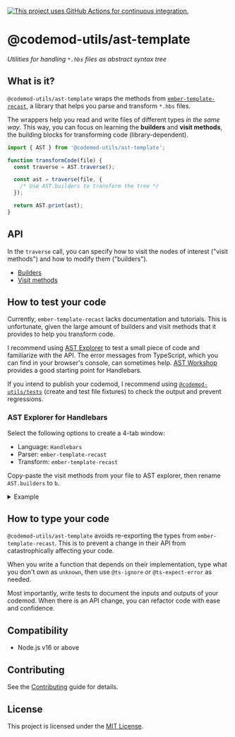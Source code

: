 [![This project uses GitHub Actions for continuous integration.](https://github.com/ijlee2/codemod-utils/actions/workflows/ci.yml/badge.svg)](https://github.com/ijlee2/codemod-utils/actions/workflows/ci.yml)

# @codemod-utils/ast-template

_Utilities for handling `*.hbs` files as abstract syntax tree_


## What is it?

`@codemod-utils/ast-template` wraps the methods from [`ember-template-recast`](https://github.com/ember-template-lint/ember-template-recast), a library that helps you parse and transform `*.hbs` files.

The wrappers help you read and write files of different types _in the same way_. This way, you can focus on learning the **builders** and **visit methods**, the building blocks for transforming code (library-dependent).

```js
import { AST } from '@codemod-utils/ast-template';

function transformCode(file) {
  const traverse = AST.traverse();

  const ast = traverse(file, {
    /* Use AST.builders to transform the tree */
  });

  return AST.print(ast);
}
```


## API

In the `traverse` call, you can specify how to visit the nodes of interest ("visit methods") and how to modify them ("builders").

- [Builders](https://github.com/glimmerjs/glimmer-vm/blob/v0.84.3/packages/%40glimmer/syntax/lib/v1/public-builders.ts#L530-L570)
- [Visit methods](https://github.com/glimmerjs/glimmer-vm/blob/v0.84.3/packages/%40glimmer/syntax/lib/v1/visitor-keys.ts#L8-L39)


## How to test your code

Currently, `ember-template-recast` lacks documentation and tutorials. This is unfortunate, given the large amount of builders and visit methods that it provides to help you transform code.

I recommend using [AST Explorer](https://astexplorer.net/) to test a small piece of code and familiarize with the API. The error messages from TypeScript, which you can find in your browser's console, can sometimes help. [AST Workshop](https://github.com/mainmatter/ast-workshop) provides a good starting point for Handlebars.

If you intend to publish your codemod, I recommend using [`@codemod-utils/tests`](../tests) (create and test file fixtures) to check the output and prevent regressions.


### AST Explorer for Handlebars

Select the following options to create a 4-tab window:

- Language: `Handlebars`
- Parser: `ember-template-recast`
- Transform: `ember-template-recast`

Copy-paste the visit methods from your file to AST explorer, then rename `AST.builders` to `b`.

<details>

<summary>Example</summary>

```js
/* Your file */
import { AST } from '@codemod-utils/ast-template';

function transformCode(file) {
  const traverse = AST.traverse();

  const ast = traverse(file, {
    AttrNode(node) {
      if (node.name !== 'local-class') {
        return;
      }

      node.name = 'class';

      const attributeValue = node.value.chars.trim();

      node.value = AST.builders.mustache(
        AST.builders.path(`this.styles.${attributeValue}`),
      );
    },
  });

  return AST.print(ast);
}
```

```js
/* AST Explorer */
module.exports = function(env) {
  const b = env.syntax.builders;

  return {
    AttrNode(node) {
      if (node.name !== 'local-class') {
        return;
      }

      node.name = 'class';

      const attributeValue = node.value.chars.trim();

      node.value = b.mustache(
        b.path(`this.styles.${attributeValue}`),
      );
    },
  };
};
```

<img width="1440" alt="" src="https://github.com/ijlee2/codemod-utils/assets/16869656/149deed5-153e-42c9-ace1-cd531d85c59d">

</details>


## How to type your code

`@codemod-utils/ast-template` avoids re-exporting the types from `ember-template-recast`. This is to prevent a change in their API from catastrophically affecting your code.

When you write a function that depends on their implementation, type what you don't own as `unknown`, then use `@ts-ignore` or `@ts-expect-error` as needed.

Most importantly, write tests to document the inputs and outputs of your codemod. When there is an API change, you can refactor code with ease and confidence.


## Compatibility

- Node.js v16 or above


## Contributing

See the [Contributing](../../CONTRIBUTING.md) guide for details.


## License

This project is licensed under the [MIT License](LICENSE.md).
